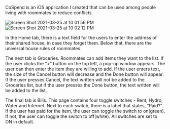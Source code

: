 CoSpend is an iOS application I created that can be used among people living with roommates to reduce conflicts.

![Screen Shot 2021-03-25 at 10 01 56 PM](https://user-images.githubusercontent.com/55883282/112566859-22107400-8db6-11eb-935b-dee1198f299e.png)
![Screen Shot 2021-03-25 at 10 02 12 PM](https://user-images.githubusercontent.com/55883282/112566875-276dbe80-8db6-11eb-97e2-534acb6c7f88.png)

In the Home tab, there is a text field for the users to enter the address of their shared house, in case they forget them. 
Below that, there are the universal house rules of roommates.


The next tab is Groceries. Roommates can add items they want to the list. 
If the user clicks the “+” button on the top left, a pop-up window appears. 
The user can then enter the item they are willing to add. 
If the user enters text, the size of the Cancel button will decrease and the Done button will appear. 
If the user presses Cancel, the text written will not be added to the Groceries list, but if the user presses the Done button, the text written will be added to the list.


The final tab is Bills. 
This page contains four toggle switches - Rent, Hydro, Water and Internet. 
Next to each switch, there is a label that states, “Paid?”. 
If the user has paid for the item, the user can toggle the switch to on(green). 
If not, the user can toggle the switch to off(white). 
All switches are set to ON in default.
